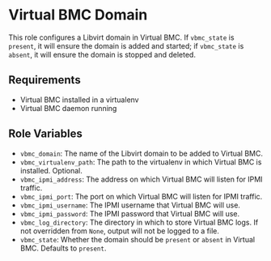 Virtual BMC Domain
==================

This role configures a Libvirt domain in Virtual BMC. If `vbmc_state` is
`present`, it will ensure the domain is added and started; if `vbmc_state` is
`absent`, it will ensure the domain is stopped and deleted.

Requirements
------------

- Virtual BMC installed in a virtualenv
- Virtual BMC daemon running

Role Variables
--------------

- `vbmc_domain`: The name of the Libvirt domain to be added to Virtual BMC.
- `vbmc_virtualenv_path`: The path to the virtualenv in which Virtual BMC is
  installed. Optional.
- `vbmc_ipmi_address`: The address on which Virtual BMC will listen for IPMI
  traffic.
- `vbmc_ipmi_port`: The port on which Virtual BMC will listen for IPMI traffic.
- `vbmc_ipmi_username`: The IPMI username that Virtual BMC will use.
- `vbmc_ipmi_password`: The IPMI password that Virtual BMC will use.
- `vbmc_log_directory`: The directory in which to store Virtual BMC logs. If
   not overridden from `None`, output will not be logged to a file.
- `vbmc_state`: Whether the domain should be `present` or `absent` in Virtual
  BMC. Defaults to `present`.
